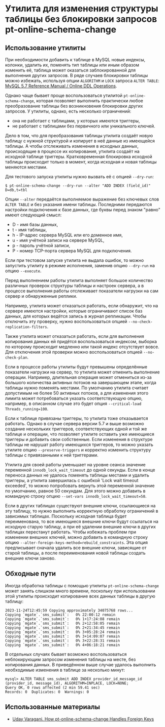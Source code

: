 Утилита для изменения структуры таблицы без блокировки запросов pt-online-schema-change
=======================================================================================

Использование утилиты
---------------------

При необходимости добавить к таблице в MySQL новые индексы, колонки, удалить их, поменять тип таблицы или иным образом изменить её, таблица может оказаться заблокированной для выполнения других запросов. В ряде случаев блокировки таблицы можно избежать, используя опции `ALGORITHM` и `LOCK` запроса `ALTER TABLE`: [MySQL 5.7 Reference Manual / Online DDL Operations](https://dev.mysql.com/doc/refman/5.7/en/innodb-online-ddl-operations.html).

Однако чаще бывает проще воспользоваться утилитой `pt-online-schema-change`, которая позволяет выполнить практически любое преобразование таблицы без возникновения блокировки других запросов. У утилиты, однако, есть несколько ограничений:

- она не работает с таблицами, у которых имеются триггеры,
- не работает с таблицами без первичного или уникального ключей.

Дело в том, что для преобразования таблицы утилита создаёт новую таблицу с нужной структурой и копирует в неё данные из имеющейся таблицы. А чтобы отслеживать изменения в исходных данных, происходящие в процессе их копирования, утилита создаёт на исходной таблице триггеры. Кратковременная блокировка исходной таблицы происходит только в момент, когда исходная и новая таблицы меняются местами.

Для тестового запуска утилиты нужно вызвать её с опцией `--dry-run`:

    $ pt-online-schema-change --dry-run --alter "ADD INDEX (field_id)" D=db,t=tbl

Опции `--alter` передаётся выполняемое выражение без ключевых слов `ALTER TABLE` и без указания имени таблицы. Последними передаются настройки подключения к базе данных, где буквы перед знаком "равно" имеют следующий смысл:

- D - имя базы данных,
- t - имя таблицы,
- h - IP-адрес сервера MySQL или его доменное имя,
- u - имя учётной записи на сервере MySQL,
- p - пароль учётной записи,
- P - номер TCP-порта сервера MySQL для подключения.

Если при тестовом запуске утилита не выдала ошибок, то можно запустить утилиту в режиме исполнения, заменив опцию `--dry-run` на опцию `--execute`.

Перед выполнением работы утилита выполняет большое количество различных проверок структуры таблицы и настроек сервера, а в процессе выполнения работы отслеживает показатели нагрузки на сам сервер и обнаруженные реплики.

Например, утилита может отказаться работать, если обнаружит, что на сервере имеются настройки, которые ограничивают список баз данных, для которых ведётся запись в журнал репликации. Чтобы отключить эту проверку, нужно воспользоваться опцией `--no-check-replication-filters`.

Также утилита может отказаться работать, если для выполнения копирования данных ей придётся воспользоваться индексом, выборка по которому происходит медленно или такой индекс отсутствует вовсе. Для отключения этой проверки можно воспользоваться опцией `--no-check-plan`.

Если в процессе работы утилиты будут превышены определённые показатели нагрузки на сервер, то утилита может отменить выполнение операции. Например, длительная операция может отмениться из-за большого количества активных потоков на завершающем этапе, когда таблицы нужно поменять местами. По умолчанию утилита считает допустимым не более 50 активных потоков, а для изменения этого лимита может потребоваться указать соответствующую опцию, например, в описанном случае это будет опция `--critical-load Threads_running=100`.

Если к таблице привязаны триггеры, то утилита тоже отказывается работать. Однако в случае сервера версии 5.7 и выше возможно создание нескольких триггеров, соответствующих одной и той же таблице и операции, что позволяет утилите оставить уже имеющиеся триггеры и добавить свои собственные. Если изменения в структуре таблицы не нарушат работу имеющихся триггеров, то можно указать утилите опцию `--preserve-triggers` и корректно изменить структуру таблицы с привязанными к ней триггерами.

Утилита для своей работы уменьшает на уровне сеанса значение переменной `innodb_lock_wait_timeout` до одной секунды. Если в конце переноса данных не удалось поменять таблицы местами и удалить триггеры, а утилита завершилась с ошибкой 'Lock wait timeout exceeded', то можно попробовать вернуть этой переменной значение по умолчанию, равное 50 секундам. Для этого можно добавить в командную строку опцию `--set-vars innodb_lock_wait_timeout=50`.

Если в других таблицах существуют внешние ключи, ссылающиеся на эту таблицу, то нужно выполнить корректную обработку ограничений в зависимых таблицах. Поскольку исходная таблица будет переименована, то все имеющиеся внешние ключи будут ссылаться на исходную старую таблицу, а при её удалении внешние ключи в других таблицах перестанут работать. Чтобы избежать проблем при изменении внешних ключей, можно добавить в командную строку опцию `--alter-foreign-keys-method=rebuild_constraints`. Эта опция предписывает сначала удалить все внешние ключи, зависящие от старой таблицы, а после переименования новой таблицы создать внешние ключи заново.

Обходные пути
-------------

Иногда обработка таблицы с помощью утилиты `pt-online-schema-change` может занять слишком много времени, поскольку при использовании этой утилиты происходит копирование всех данных таблицы в другую таблицу:

    2023-11-24T12:45:59 Copying approximately 34075768 rows...
    Copying `mgate`.`sms_submit`:   0% 22:00:12 remain
    Copying `mgate`.`sms_submit`:   0% 1+17:24:08 remain
    Copying `mgate`.`sms_submit`:   0% 2+12:58:05 remain
    Copying `mgate`.`sms_submit`:   0% 2+21:34:45 remain
    Copying `mgate`.`sms_submit`:   0% 3+05:28:24 remain
    Copying `mgate`.`sms_submit`:   0% 3+14:09:07 remain
    Copying `mgate`.`sms_submit`:   0% 3+22:28:31 remain
    Copying `mgate`.`sms_submit`:   0% 4+06:18:21 remain

В отдельных случаях бывает возможно воспользоваться неблокирующим запросом изменения таблицы на месте, без копирования данных. В приведённом выше случае удалось выполнить необходимые изменения в таблице за несколько минут:

    mysql> ALTER TABLE sms_submit ADD INDEX provider_id_message_id (provider_id, message_id), ALGORITHM=INPLACE, LOCK=NONE;
    Query OK, 0 rows affected (2 min 59.41 sec)
    Records: 0  Duplicates: 0  Warnings: 0

Использованные материалы
------------------------

* [Uday Varagani. How pt-online-schema-change Handles Foreign Keys](https://www.percona.com/blog/how-pt-online-schema-change-handles-foreign-keys/)
